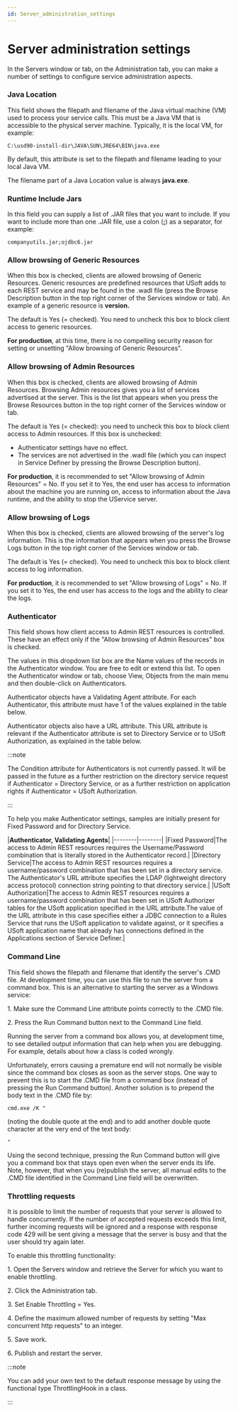```yaml
---
id: Server_administration_settings
---
```


# Server administration settings

In the Servers window or tab, on the Administration tab, you can make a number of settings to configure service administration aspects.

### Java Location

This field shows the filepath and filename of the Java virtual machine (VM) used to process your service calls. This must be a Java VM that is accessible to the physical server machine. Typically, it is the local VM, for example:

```
C:\usd90-install-dir\JAVA\SUN\JRE64\BIN\java.exe
```

By default, this attribute is set to the filepath and filename leading to your local Java VM.

The filename part of a Java Location value is always **java.exe**.  

### Runtime Include Jars

In this field you can supply a list of .JAR files that you want to include. If you want to include more than one .JAR file, use a colon (**;**) as a separator, for example:

```
companyutils.jar;ojdbc6.jar
```

### Allow browsing of Generic Resources

When this box is checked, clients are allowed browsing of Generic Resources. Generic resources are predefined resources that USoft adds to each REST service and may be found in the .wadl file (press the Browse Description button in the top right corner of the Services window or tab). An example of a generic resource is **version.** 

The default is Yes (= checked). You need to uncheck this box to block client access to generic resources.

**For production**, at this time, there is no compelling security reason for setting or unsetting "Allow browsing of Generic Resources".

### Allow browsing of Admin Resources

When this box is checked, clients are allowed browsing of Admin Resources. Browsing Admin resources gives you a list of services advertised at the server. This is the list that appears when you press the Browse Resources button in the top right corner of the Services window or tab.

The default is Yes (= checked): you need to uncheck this box to block client access to Admin resources. If this box is unchecked:

- Authenticator settings have no effect.
- The services are not advertised in the .wadl file (which you can inspect in Service Definer by pressing the Browse Description button).

**For production**, it is recommended to set "Allow browsing of Admin Resources" = No. If you set it to Yes, the end user has access to information about the machine you are running on, access to information about the Java runtime, and the ability to stop the UService server.

### Allow browsing of Logs

When this box is checked, clients are allowed browsing of the server's log information. This is the information that appears when you press the Browse Logs button in the top right corner of the Services window or tab.

The default is Yes (= checked). You need to uncheck this box to block client access to log information.

**For production**, it is recommended to set "Allow browsing of Logs" = No. If you set it to Yes, the end user has access to the logs and the ability to clear the logs.

### Authenticator

This field shows how client access to Admin REST resources is controlled. These have an effect only if the "Allow browsing of Admin Resources" box is checked.

The values in this dropdown list box are the Name values of the records in the Authenticator window. You are free to edit or extend this list. To open the Authenticator window or tab, choose View, Objects from the main menu and then double-click on Authenticators.

Authenticator objects have a Validating Agent attribute. For each Authenticator, this attribute must have 1 of the values explained in the table below.

Authenticator objects also have a URL attribute. This URL attribute is relevant if the Authenticator attribute is set to Directory Service or to USoft Authorization, as explained in the table below.


:::note

The Condition attribute for Authenticators is not currently passed. It will be passed in the future as a further restriction on the directory service request if Authenticator = Directory Service, or as a further restriction on application rights if Authenticator = USoft Authorization.

:::

To help you make Authenticator settings, samples are initially present for Fixed Password and for Directory Service.

|**Authenticator, Validating Agents**|
|--------|--------|
|Fixed Password|The access to Admin REST resources requires the Username/Password combination that is literally stored in the Authenticator record.|
|Directory Service|The access to Admin REST resources requires a username/password combination that has been set in a directory service. The Authenticator's URL attribute specifies the LDAP (lightweight directory access protocol) connection string pointing to that directory service.|
|USoft Authorization|The access to Admin REST resources requires a username/password combination that has been set in USoft Authorizer tables for the USoft application specified in the URL attribute.The value of the URL attribute in this case specifies either a JDBC connection to a Rules Service that runs the USoft application to validate against, or it specifies a USoft application name that already has connections defined in the Applications section of Service Definer.|



### Command Line

This field shows the filepath and filename that identify the server's .CMD file. At development time, you can use this file to run the server from a command box. This is an alternative to starting the server as a Windows service:

1. Make sure the Command Line attribute points correctly to the .CMD file.

2. Press the Run Command button next to the Command Line field.

Running the server from a command box allows you, at development time, to see detailed output information that can help when you are debugging. For example, details about how a class is coded wrongly.

Unfortunately, errors causing a premature end will not normally be visible since the command box closes as soon as the server stops. One way to prevent this is to start the .CMD file from a command box (instead of pressing the Run Command button). Another solution is to prepend the body text in the .CMD file by:

```
cmd.exe /K "
```

(noting the double quote at the end) and to add another double quote character at the very end of the text body:

```
"
```

Using the second technique, pressing the Run Command button will give you a command box that stays open even when the server ends its life. Note, however, that when you (re)publish the server, all manual edits to the .CMD file identified in the Command Line field will be overwritten.

### Throttling requests

It is possible to limit the number of requests that your server is allowed to handle concurrently. If the number of accepted requests exceeds this limit, further incoming requests will be ignored and a response with response code 429 will be sent giving a message that the server is busy and that the user should try again later.

To enable this throttling functionality:

1. Open the Servers window and retrieve the Server for which you want to enable throttling.

2. Click the Administration tab.

3. Set Enable Throttling = Yes.

4. Define the maximum allowed number of requests by setting "Max concurrent http requests" to an integer.

5. Save work.

6. Publish and restart the server.


:::note

You can add your own text to the default response message by using the functional type ThrottlingHook in a class.

:::
